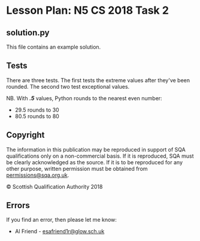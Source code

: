 # Lesson Plan: N5 CS 2018 Task 2

## solution.py

This file contains an example solution.

## Tests

There are three tests.  The first tests the extreme values after they've been rounded.  The second two test exceptional values.

NB. With ___.5___ values, Python rounds to the nearest even number:

* 29.5 rounds to 30
* 80.5 rounds to 80

## Copyright

The information in this publication may be reproduced in support of SQA qualifications only on a non-commercial basis. If it is reproduced, SQA must be clearly acknowledged as the source. If it is to be reproduced for any other purpose, written permission must be obtained from [permissions@sqa.org.uk](mailto:permissions@sqa.org.uk).

&copy; Scottish Qualification Authority 2018

## Errors

If you find an error, then please let me know:

* Al Friend - [esafriend1r@glow.sch.uk](mailto:esafriend1r@glow.sch.uk)